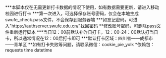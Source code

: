 ***本脚本仅在无需更新打卡数据的情况下使用，如有数据需要更新，请进入移动校园进行打卡
***第一次进入，可选择保存账号密码，仅会在本地生成swufe_check.pass文件，不会保存到服务器端
***如忘记密码，可进入"https://authserver.swufe.edu.cn/"找回密码
**修改账号密码，可删除pass文件重新运行脚本
***当日12：00前默认补昨日打卡，12：00-24：00默认打当日卡，所以通常情况在12：00后打卡即可
***默认打卡区域：四川省——成都市——青羊区
**如有打卡失败等问题，请联系微信：cookie_pie_yolk
*依赖包：requests  time  datetime

